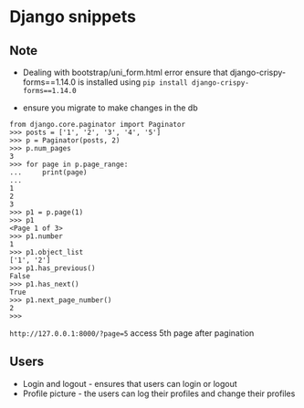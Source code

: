 # Django snippets

## Note
- Dealing with bootstrap/uni_form.html error ensure that django-crispy-forms==1.14.0 is installed using ```pip install django-crispy-forms==1.14.0```

- ensure you migrate to make changes in the db
```
from django.core.paginator import Paginator
>>> posts = ['1', '2', '3', '4', '5']
>>> p = Paginator(posts, 2)
>>> p.num_pages
3
>>> for page in p.page_range:
...     print(page)
... 
1
2
3
>>> p1 = p.page(1)
>>> p1
<Page 1 of 3>
>>> p1.number
1
>>> p1.object_list
['1', '2']
>>> p1.has_previous()
False
>>> p1.has_next()
True
>>> p1.next_page_number()
2
>>>
```

``` http://127.0.0.1:8000/?page=5 ``` access 5th page after pagination

## Users
- Login and logout - ensures that users can login or logout
- Profile picture - the users can log their profiles and change their profiles